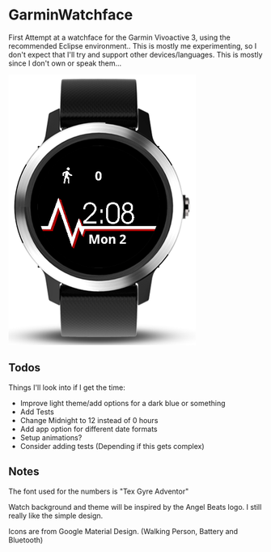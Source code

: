 # GarminWatchface
First Attempt at a watchface for the Garmin Vivoactive 3, using the recommended Eclipse environment.. This is mostly me experimenting, so I don't expect that I'll try and support other devices/languages. This is mostly since I don't own or speak them...

![Image of Watchface](https://raw.githubusercontent.com/davidjameslee/GarminWatchface/master/Watchface.png)

## Todos

Things I'll look into if I get the time:
* Improve light theme/add options for a dark blue or something
* Add Tests
* Change Midnight to 12 instead of 0 hours
* Add app option for different date formats
* Setup animations?
* Consider adding tests (Depending if this gets complex)

## Notes

The font used for the numbers is "Tex Gyre Adventor"

Watch background and theme will be inspired by the Angel Beats logo. I still really like the simple design.

Icons are from Google Material Design. (Walking Person, Battery and Bluetooth)
